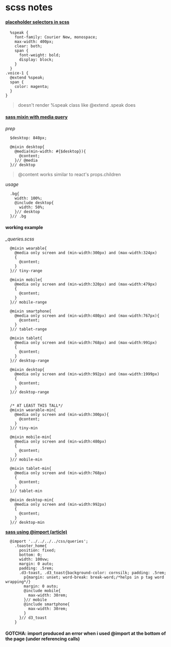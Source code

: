 # scss notes


#### [placeholder selectors in scss](https://naxoc.net/2014/01/28/placeholder-selectors-in-sass/)
```
  %speak {
    font-family: Courier New, monospace;
    max-width: 400px;
    clear: both;
    span {
      font-weight: bold;
      display: block;
    }
  }
.voice-1 {
  @extend %speak;
  span {
    color: magenta;
  }
}
```
> doesn't render %speak class like @extend .speak does

#### [sass mixin with media query](https://youtu.be/roywYSEPSvc?t=2087)   

_prep_

```
  $desktop: 840px;

  @mixin desktop{
    @media(min-width: #{$desktop}){
      @content;
    }// @media
  }// desktop
```
> @content works similar to react's props.children

_usage_

```
  .bg{
    width: 100%;
    @include desktop{
      width: 50%;
    }// desktop
  }// .bg
```
#### working example

*_queries.scss*

```
  @mixin wearable{
    @media only screen and (min-width:300px) and (max-width:324px)
    {
      @content;
    }
  }// tiny-range

  @mixin mobile{
    @media only screen and (min-width:320px) and (max-width:479px)
    {
      @content;
    }
  }// mobile-range

  @mixin smartphone{
    @media only screen and (min-width:480px) and (max-width:767px){
      @content;
    }
  }// tablet-range

  @mixin tablet{
    @media only screen and (min-width:768px) and (max-width:991px)
    {
      @content;
    }
  }// desktop-range

  @mixin desktop{
    @media only screen and (min-width:992px) and (max-width:1999px)
    {
      @content;
    }
  }// desktop-range


  /* AT LEAST THIS TALL*/
  @mixin wearable-min{
    @media only screen and (min-width:300px){
      @content;
    }
  }// tiny-min

  @mixin mobile-min{
    @media only screen and (min-width:480px)
    {
      @content;
    }
  }// mobile-min

  @mixin tablet-min{
    @media only screen and (min-width:768px)
    {
      @content;
    }
  }// tablet-min

  @mixin desktop-min{
    @media only screen and (min-width:992px)
    {
      @content;
    }
  }// desktop-min
```

**[sass using @import (article)](https://sass-lang.com/documentation/at-rules/import)**   

```
  @import '../../../../css/queries';
    .toaster_home{
      position: fixed;
      bottom: 0;
      width: 100vw;
      margin: 0 auto;
      padding: .5rem;
      .d3-toast, .d3_toast{background-color: cornsilk; padding: .5rem;
        p{margin: unset; word-break: break-word;/*helps in p tag word wrapping*/}
        margin: 0 auto;
        @include mobile{
          max-width: 30rem;
        }// mobile
        @include smartphone{
          max-width: 30rem;
        }
      }// d3_toast
    }
```
#### GOTCHA: import produced an error when i used @import at the bottom of the page (under referencing calls)
